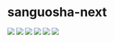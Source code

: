 # sanguosha-next

![](https://img.shields.io/github/repo-size/noobiesgs/sanguosha-next?color=green)
![](https://img.shields.io/github/languages/top/noobiesgs/sanguosha-next)
![](https://img.shields.io/github/license/noobiesgs/sanguosha-next)
![](https://img.shields.io/github/v/tag/noobiesgs/sanguosha-next)
![](https://img.shields.io/github/issues/noobiesgs/sanguosha-next)
![](https://img.shields.io/github/stars/noobiesgs/sanguosha-next?style=social)